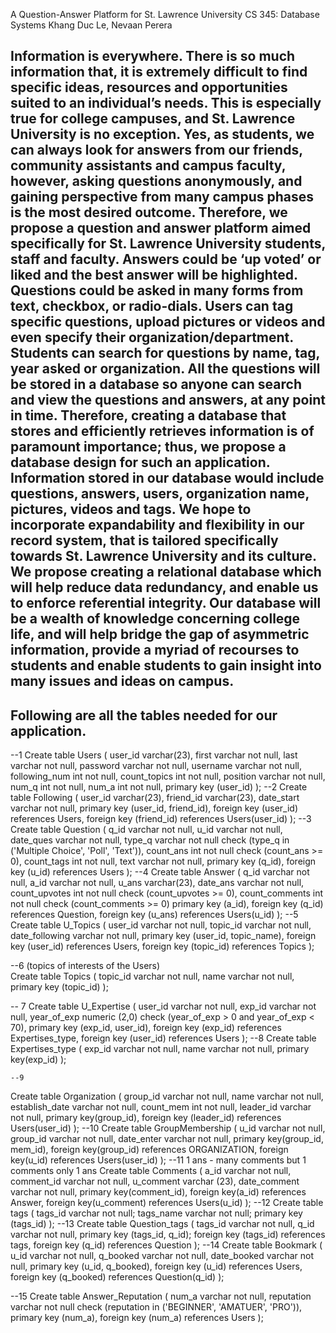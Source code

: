 A Question-Answer Platform for St. Lawrence University
CS 345: Database Systems
Khang Duc Le, Nevaan Perera

Information is everywhere. There is so much information that, it is extremely difficult to find specific ideas, resources and opportunities suited to an individual’s needs. This is especially true for college campuses, and St. Lawrence University is no exception. Yes, as students, we can always look for answers from our friends, community assistants and campus faculty, however, asking questions anonymously, and gaining perspective from many campus phases is the most desired outcome. Therefore, we propose a question and answer platform aimed specifically for St. Lawrence University students, staff and faculty. Answers could be ‘up voted’ or liked and the best answer will be highlighted. Questions could be asked in many forms from text, checkbox, or radio-dials. Users can tag specific questions, upload pictures or videos and even specify their organization/department. Students can search for questions by name, tag, year asked or organization. All the questions will be stored in a database so anyone can search and view the questions and answers, at any point in time.
Therefore, creating a database that stores and efficiently retrieves information is of paramount importance; thus, we propose a database design for such an application. Information stored in our database would include questions, answers, users, organization name, pictures, videos and tags. We hope to incorporate expandability and flexibility in our record system, that is tailored specifically towards St. Lawrence University and its culture. We propose creating a relational database which will help reduce data redundancy, and enable us to enforce referential integrity. Our database will be a wealth of knowledge concerning college life, and will help bridge the gap of asymmetric information, provide a myriad of recourses to students and enable students to gain insight into many issues and ideas on campus.
---------------------------------------------------------------------------
Following are all the tables needed for our application. 
---------------------------------------------------------------------------

--1
Create table Users (
	user_id varchar(23),
	first varchar not null,
	last varchar not null,
	password varchar not null,
	username varchar not null,
	following_num int not null,
	count_topics int not null,
	position varchar not null,
	num_q int not null,
	num_a int not null,
	primary key (user_id)
	);
--2
Create table Following (
	user_id varchar(23),
	friend_id varchar(23),
	date_start varchar not null,
	primary key (user_id, friend_id),
	foreign key (user_id) references Users,
	foreign key (friend_id) references Users(user_id)
	);
--3
Create table Question (
	q_id varchar not null,
	u_id varchar not null,
	date_ques varchar not null,
	type_q varchar not null 
		check (type_q in ('Multiple Choice', 'Poll', 'Text')),
	count_ans int not null check (count_ans >= 0),
	count_tags int not null,
	text varchar not null,
	primary key (q_id),
	foreign key (u_id) references Users
	);
--4
Create table Answer (
	q_id varchar not null,
	a_id varchar not null,
	u_ans varchar(23),
	date_ans varchar not null,
	count_upvotes int not null check (count_upvotes >= 0),
	count_comments int not null check (count_comments >= 0)
	primary key (a_id),
	foreign key (q_id) references Question,
	foreign key (u_ans) references Users(u_id)
	);
--5	
Create table U_Topics (
	user_id varchar not null,
	topic_id varchar not null,
	date_following varchar not null,
	primary key (user_id, topic_name),
	foreign key (user_id) references Users,
	foreign key (topic_id) references Topics
	);
	
--6 (topics of interests of the Users) 	
Create table Topics (
	topic_id varchar not null,
	name varchar not null,
	primary key (topic_id)
	);
	
-- 7
Create table U_Expertise (
	user_id varchar not null,
	exp_id varchar not null,
	year_of_exp numeric (2,0) check (year_of_exp > 0
		and year_of_exp < 70),
	primary key (exp_id, user_id),
	foreign key (exp_id) references Expertises_type,
	foreign key (user_id) references Users
	);
--8
Create table Expertises_type (
	exp_id varchar not null,
	name varchar not null,
	primary key(exp_id)
	);
	
	--9
Create table Organization (
	group_id varchar not null,
	name varchar not null,
	establish_date varchar not null,
	count_mem int not null,
	leader_id varchar not null,
	primary key(group_id),
	foreign key (leader_id) references Users(user_id)
	);
--10
Create table GroupMembership (
	u_id varchar not null,
	group_id varchar not null,
	date_enter varchar not null,
	primary key(group_id, mem_id),
	foreign key(group_id) references ORGANIZATION,
	foreign key(u_id) references Users(user_id)
	);
--11 1 ans - many comments but 1 comments only 1 ans
Create table Comments (
	a_id varchar not null,
	comment_id varchar not null,
	u_comment varchar (23),
	date_comment varchar not null,
	primary key(comment_id),
	foreign key(a_id) references Answer,
	foreign key(u_comment) references Users(u_id)
	);
--12
Create table tags (
	tags_id varchar not null;
	tags_name varchar not null;
	primary key (tags_id)
	);
--13
Create table Question_tags (
	tags_id varchar not null,
	q_id varchar not null,
	primary key (tags_id, q_id);
	foreign key (tags_id) references tags,
	foreign key (q_id) references Question
	);
--14
Create table Bookmark (
	u_id varchar not null,
	q_booked varchar not null,
	date_booked varchar not null,
	primary key (u_id, q_booked),
	foreign key (u_id) references Users,
	foreign key (q_booked) references Question(q_id)
	);

--15
Create table Answer_Reputation (
	num_a varchar not null,
	reputation varchar not null 
		check (reputation in ('BEGINNER', 'AMATUER', 'PRO')),
	primary key (num_a),
	foreign key (num_a) references Users
	);
	
	
	
	